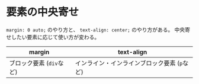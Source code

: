# 要素の中央寄せ

`margin: 0 auto;` のやり方と、 `text-align: center;` のやり方がある。
中央寄せしたい要素に応じて使い方が変わる。

|margin|text-align|
|------|----------|
|ブロック要素 (`div`など) |インライン・インラインブロック要素 (`p`など) |
